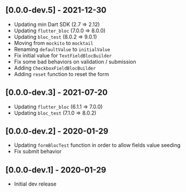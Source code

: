 ## [0.0.0-dev.5] - 2021-12-30
- Updating min Dart SDK (2.7 => 2.12)
- Updating `flutter_bloc` (7.0.0 => 8.0.0)
- Updating `bloc_test` (8.0.2 => 9.0.1)
- Moving from `mockito` to `mocktail`
- Renaming `defaultValue` to `initialValue`
- Fix initial value for `TextFieldBlocBuilder`
- Fix some bad behaviors on validation / submission
- Adding `CheckboxFieldBlocBuilder`
- Adding `reset` function to reset the form

## [0.0.0-dev.3] - 2021-07-20
- Updating `flutter_bloc` (6.1.1 => 7.0.0)
- Updating `bloc_test` (7.1.0 => 8.0.2)

## [0.0.0-dev.2] - 2020-01-29
- Updating `formBlocTest` function in order to allow fields value seeding 
- Fix submit behavior

## [0.0.0-dev.1] - 2020-01-29
- Initial dev release
